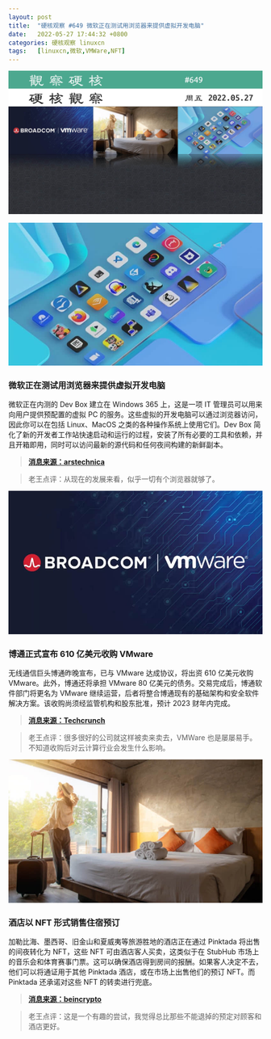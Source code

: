 ```yaml
---
layout: post
title:	"硬核观察 #649 微软正在测试用浏览器来提供虚拟开发电脑"
date:	2022-05-27 17:44:32 +0800 
categories:	硬核观察 linuxcn 
tags:	[linuxcn,微软,VMWare,NFT]
---
```



![](/Asserts/Images/album/202205/27/174332rix4rz44g5z5fwfr.jpg)


![](/Asserts/Images/album/202205/27/174338oh3psmpmlkhmekcn.jpg)


### 微软正在测试用浏览器来提供虚拟开发电脑


微软正在内测的 Dev Box 建立在 Windows 365 上，这是一项 IT 管理员可以用来向用户提供预配置的虚拟 PC 的服务。这些虚拟的开发电脑可以通过浏览器访问，因此你可以在包括 Linux、MacOS 之类的各种操作系统上使用它们。Dev Box 简化了新的开发者工作站快速启动和运行的过程，安装了所有必要的工具和依赖，并且开箱即用，同时可以访问最新的源代码和任何夜间构建的新鲜副本。



> 
> **[消息来源：arstechnica](https://arstechnica.com/gadgets/2022/05/microsoft-dev-box-will-offer-virtual-windows-pcs-for-easy-app-testing-and-support/)**
> 
> 
> 



> 
> 老王点评：从现在的发展来看，似乎一切有个浏览器就够了。
> 
> 
> 


![](/Asserts/Images/album/202205/27/174349awmmhwe76l868gg8.jpg)


### 博通正式宣布 610 亿美元收购 VMware


无线通信巨头博通昨晚宣布，已与 VMware 达成协议，将出资 610 亿美元收购 VMware。此外，博通还将承担 VMware 80 亿美元的债务。交易完成后，博通软件部门将更名为 VMware 继续运营，后者将整合博通现有的基础架构和安全软件解决方案。该收购尚须经监管机构和股东批准，预计 2023 财年内完成。



> 
> **[消息来源：Techcrunch](https://techcrunch.com/2022/05/26/broadcom-to-acquire-vmware-in-massive-61b-deal/)**
> 
> 
> 



> 
> 老王点评：很多很好的公司就这样被卖来卖去，VMWare 也是屡屡易手。不知道收购后对云计算行业会发生什么影响。
> 
> 
> 


![](/Asserts/Images/album/202205/27/174403m8natw2n1g8nh3tv.jpg)


### 酒店以 NFT 形式销售住宿预订


加勒比海、墨西哥、旧金山和夏威夷等旅游胜地的酒店正在通过 Pinktada 将出售的间夜转化为 NFT，这些 NFT 可由酒店客人买卖，这类似于在 StubHub 市场上的音乐会和体育赛事门票。这可以确保酒店得到房间的报酬。如果客人决定不去，他们可以将通证用于其他 Pinktada 酒店，或在市场上出售他们的预订 NFT。而 Pinktada 还承诺对这些 NFT 的转卖进行兜底。



> 
> **[消息来源：beincrypto](https://beincrypto.com/hotels-looking-to-embrace-growing-nft-market-as-additional-booking-method/)**
> 
> 
> 



> 
> 老王点评：这是一个有趣的尝试，我觉得总比那些不能退掉的预定对顾客和酒店更好。
> 
> 
>
